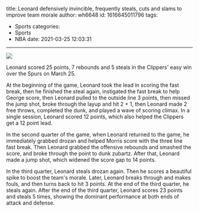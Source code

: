 title: Leonard defensively invincible, frequently steals, cuts and slams to improve team morale
author: wh6648
id: 1616645011796
tags: 
- Sports
categories: 
- Sports
- NBA
date: 2021-03-25 12:03:31
---
![](https://p2.itc.cn/images01/20210325/0d124a87ec374f48abcca2abfb5a453c.jpeg)


Leonard scored 25 points, 7 rebounds and 5 steals in the Clippers' easy win over the Spurs on March 25.

At the beginning of the game, Leonard took the lead in scoring the fast break, then he finished the steal again, instigated the fast break to help George score, then Leonard pulled to the outside line 3 points, then missed the jump shot, broke through the layup and hit 2 + 1, then Leonard made 2 free throws, completed the dunk, and played a wave of scoring climax. In a single session, Leonard scored 12 points, which also helped the Clippers get a 12 point lead.

In the second quarter of the game, when Leonard returned to the game, he immediately grabbed drozan and helped Morris score with the three line fast break. Then Leonard grabbed the offensive rebounds and smashed the score, and broke through the point to dunk zubartz. After that, Leonard made a jump shot, which widened the score gap to 14 points.

In the third quarter, Leonard steals drozan again. Then he scores a beautiful spike to boost the team's morale. Later, Leonard breaks through and makes fouls, and then turns back to hit 3 points. At the end of the third quarter, he steals again. After the end of the third quarter, Leonard scores 23 points and steals 5 times, showing the dominant performance at both ends of attack and defense.

